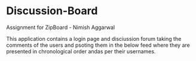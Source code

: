 # Discussion-Board
Assignment for ZipBoard - Nimish Aggarwal

This application contains a login page and disciussion forum taking the comments of the users and psoting them in the below feed where they are presented in chronological order andas per their usernames.
